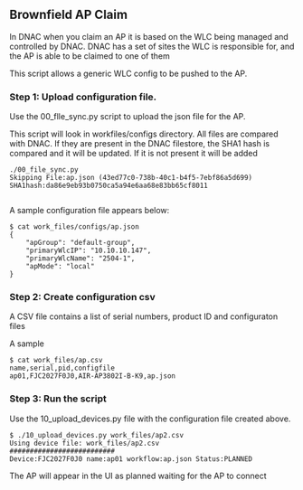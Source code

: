 ## Brownfield AP Claim
In DNAC when you claim an AP it is based on the WLC being managed and controlled by DNAC.
DNAC has a set of sites the WLC is responsible for, and the AP is able to be claimed to one of them

This script allows a generic WLC config to be pushed to the AP.

### Step 1: Upload configuration file.
Use the 00_flle_sync.py script to upload the json file for the AP.

This script will look in workfiles/configs directory.  All files are compared with DNAC.  If they are 
present in the DNAC filestore, the SHA1 hash is compared and it will be updated.  If it is not present it will be 
added

```buildoutcfg
./00_file_sync.py 
Skipping File:ap.json (43ed77c0-738b-40c1-b4f5-7ebf86a5d699) SHA1hash:da86e9eb93b0750ca5a94e6aa68e83bb65cf8011


```

A sample configuration file appears below:

```buildoutcfg
$ cat work_files/configs/ap.json 
{
    "apGroup": "default-group",
    "primaryWlcIP": "10.10.10.147",
    "primaryWlcName": "2504-1",
    "apMode": "local"
}

```

### Step 2: Create configuration csv
A CSV file contains a list of serial numbers, product ID and configuraton files

A sample 
```buildoutcfg
$ cat work_files/ap.csv 
name,serial,pid,configfile
ap01,FJC2027F0J0,AIR-AP3802I-B-K9,ap.json
```

### Step 3: Run the script
Use the 10_upload_devices.py file with the configuration file created above.

```buildoutcfg
$ ./10_upload_devices.py work_files/ap2.csv 
Using device file: work_files/ap2.csv
##########################
Device:FJC2027F0J0 name:ap01 workflow:ap.json Status:PLANNED
```

The AP will appear in the UI as planned  waiting for the AP to connect
